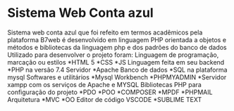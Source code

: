 # Sistema Web Conta azul



Sistema web conta azul que foi refeito em termos acadêmicos pela plataforma B7web é desenvolvido em linguagem PHP orientada a objetos e métodos e bibliotecas da linguagem php e dos padrões do banco de dados 
Utilizado para desenvolver o projeto foram: 
Linguagem de programação, marcação ou estilos
*HTML 5
*CSS
*JS
Linguagem feita em seu backend
*PHP na versão 7.4 
Servidor 
*Apache
Banco de dados 
*SQL na plataforma mysql
Softwares e utilitários 
 *Mysql Workbench 
 *PHPMYADMIN 
 *Servidor xampp com os serviços de Apache e MYSQL
Bibliotecas PHP para configuração do projeto 
*PDO
*POO
*COMPOSER
*MPDF
*PHPMAIL
Arquitetura
*MVC 
*OO
Editor de código
VSCODE
*SUBLIME TEXT

